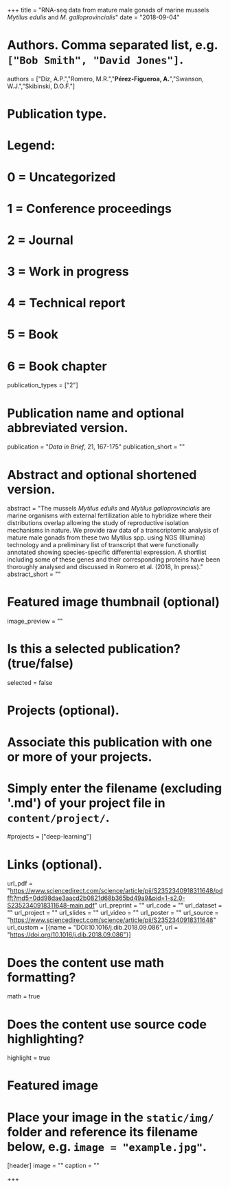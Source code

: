 +++
title = "RNA-seq data from mature male gonads of marine mussels *Mytilus edulis* and *M. galloprovincialis*"
date = "2018-09-04"

# Authors. Comma separated list, e.g. `["Bob Smith", "David Jones"]`.
authors = ["Diz, A.P.","Romero, M.R.","**Pérez-Figueroa, A.**","Swanson, W.J.","Skibinski, D.O.F."]

# Publication type.
# Legend:
# 0 = Uncategorized
# 1 = Conference proceedings
# 2 = Journal
# 3 = Work in progress
# 4 = Technical report
# 5 = Book
# 6 = Book chapter
publication_types = ["2"]

# Publication name and optional abbreviated version.
publication = "*Data in Brief*, 21, 167-175"
publication_short = ""

# Abstract and optional shortened version.
abstract = "The mussels *Mytilus edulis* and *Mytilus galloprovincialis* are marine organisms with external fertilization able to hybridize where their distributions overlap allowing the study of reproductive isolation mechanisms in nature. We provide raw data of a transcriptomic analysis of mature male gonads from these two Mytilus spp. using NGS (Illumina) technology and a preliminary list of transcript that were functionally annotated showing species-specific differential expression. A shortlist including some of these genes and their corresponding proteins have been thoroughly analysed and discussed in Romero et al. (2018, In press)."
abstract_short = ""

# Featured image thumbnail (optional)
image_preview = ""

# Is this a selected publication? (true/false)
selected = false

# Projects (optional).
#   Associate this publication with one or more of your projects.
#   Simply enter the filename (excluding '.md') of your project file in `content/project/`.
#projects = ["deep-learning"]

# Links (optional).
url_pdf = "https://www.sciencedirect.com/science/article/pii/S2352340918311648/pdfft?md5=0dd98dae3aacd2b0821d68b365bd49a9&pid=1-s2.0-S2352340918311648-main.pdf"
url_preprint = ""
url_code = ""
url_dataset = ""
url_project = ""
url_slides = ""
url_video = ""
url_poster = ""
url_source = "https://www.sciencedirect.com/science/article/pii/S2352340918311648"
url_custom = [{name = "DOI:10.1016/j.dib.2018.09.086", url = "https://doi.org/10.1016/j.dib.2018.09.086"}]

# Does the content use math formatting?
math = true

# Does the content use source code highlighting?
highlight = true

# Featured image
# Place your image in the `static/img/` folder and reference its filename below, e.g. `image = "example.jpg"`.
[header]
image = ""
caption = ""

+++



